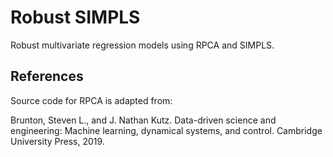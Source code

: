 # Robust SIMPLS
Robust multivariate regression models using RPCA and SIMPLS.


## References
Source code for RPCA is adapted from:

Brunton, Steven L., and J. Nathan Kutz. Data-driven science and engineering: Machine learning, dynamical systems, and control. Cambridge University Press, 2019.
